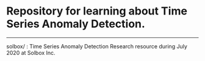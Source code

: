 # Repository for learning about Time Series Anomaly Detection.

___

solbox/ : Time Series Anomaly Detection Research resource during July 2020 at Solbox Inc. 
